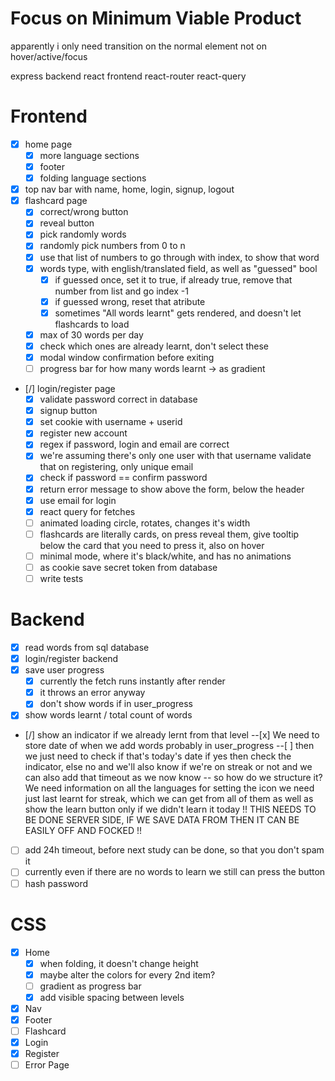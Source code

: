 # Focus on Minimum Viable Product
apparently i only need transition on the normal element
not on hover/active/focus

express backend
react frontend
react-router
react-query

# Frontend
- [x] home page
    - [x] more language sections
    - [x] footer
    - [x] folding language sections
- [x] top nav bar with name, home, login, signup, logout
- [x] flashcard page
    - [x] correct/wrong button
    - [x] reveal button
    - [x] pick randomly words
    - [x] randomly pick numbers from 0 to n
    - [x] use that list of numbers to go through with index, to show that word
    - [x] words type, with english/translated field, as well as "guessed" bool
        - [x] if guessed once, set it to true, if already true, remove that number from list and go index -1
        - [x] if guessed wrong, reset that atribute
        - [x] sometimes "All words learnt" gets rendered, and doesn't let flashcards to load
    - [x] max of 30 words per day
    - [x] check which ones are already learnt, don't select these
    - [x] modal window confirmation before exiting
    - [ ] progress bar for how many words learnt -> as gradient
- [/] login/register page
    - [x] validate password correct in database
    - [x] signup button
    - [x] set cookie with username + userid
    - [x] register new account
    - [x] regex if password, login and email are correct
    - [x] we're assuming there's only one user with that username
    validate that on registering, only unique email 
    - [x] check if password == confirm password
    - [x] return error message to show above the form, below the header
    - [x] use email for login
    - [x] react query for fetches
    - [ ] animated loading circle, rotates, changes it's width
    - [ ] flashcards are literally cards, on press reveal them, give tooltip below the card that you need to press it, also on hover
    - [ ] minimal mode, where it's black/white, and has no animations
    - [ ] as cookie save secret token from database
    - [ ] write tests

# Backend
- [x] read words from sql database
- [x] login/register backend
- [x] save user progress
    - [x] currently the fetch runs instantly after render
    - [x] it throws an error anyway
    - [x] don't show words if in user_progress
- [x] show words learnt / total count of words
- [/] show an indicator if we already lernt from that level
    --[x] We need to store date of when we add words
    probably in user_progress
    --[ ] then we just need to check if that's today's date
    if yes then check the indicator, else no
    and we'll also know if we're on streak or not
    and we can also add that timeout as we now know
        -- so how do we structure it?
        We need information on all the languages for setting the icon
        we need just last learnt for streak, which we can get from all of them
    as well as show the learn button only if we didn't learn it today
    !! THIS NEEDS TO BE DONE SERVER SIDE, IF WE SAVE DATA FROM THEN
    IT CAN BE EASILY OFF AND FOCKED !!
- [ ] add 24h timeout, before next study can be done, so that you don't spam it
- [ ] currently even if there are no words to learn we still can press the button
- [ ] hash password

# CSS
- [x] Home
    - [x] when folding, it doesn't change height
    - [x] maybe alter the colors for every 2nd item?
    - [ ] gradient as progress bar
    - [x] add visible spacing between levels
- [x] Nav
- [x] Footer
- [ ] Flashcard
- [x] Login
- [x] Register
- [ ] Error Page
